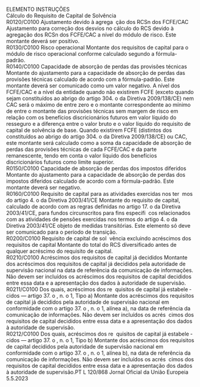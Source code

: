  
ELEMENTO  INSTRUÇÕES  
Cálculo do Requisito de Capital de Solvência  
R0120/C0100  Ajustamento devido à agrega ­
ção dos RCSn dos FCFE/CAC  Ajustamento para correção dos desvios no cálculo do RCS devido à agregação dos 
RCSn dos FCFE/CAC a nível do módulo de risco. Este montante deverá ser 
positivo.  
R0130/C0100  Risco operacional  Montante dos requisitos de capital para o módulo de risco operacional conforme 
calculado segundo a fórmula-padrão.  
R0140/C0100  Capacidade de absorção de 
perdas das provisões técnicas  Montante do ajustamento para a capacidade de absorção de perdas das provisões 
técnicas calculado de acordo com a fórmula-padrão. 
Este montante deverá ser comunicado como um valor negativo. 
A nível dos FCFE/CAC e a nível da entidade quando não existirem FCFE (exceto 
quando sejam constituídos ao abrigo do artigo 304.  o da Diretiva 2009/138/CE) 
nem CAC será o máximo de entre zero e o montante correspondente ao mínimo 
de entre o montante das provisões técnicas sem margem de risco em relação com 
os benefícios discricionários futuros em valor líquido do resseguro e a diferença 
entre o valor bruto e o valor líquido do requisito de capital de solvência de base. 
Quando existirem FCFE (distintos dos constituídos ao abrigo do artigo 304.  o da 
Diretiva 2009/138/CE) ou CAC, este montante será calculado como a soma da 
capacidade de absorção de perdas das provisões técnicas de cada FCFE/CAC e da 
parte remanescente, tendo em conta o valor líquido dos benefícios discricionários 
futuros como limite superior.  
R0150/C0100  Capacidade de absorção de 
perdas dos impostos diferidos  Montante do ajustamento para a capacidade de absorção de perdas dos impostos 
diferidos calculado de acordo com a fórmula-padrão. 
Este montante deverá ser negativo.  
R0160/C0100  Requisito de capital para as 
atividades exercidas nos ter ­
mos do artigo 4.  o da Diretiva 
2003/41/CE  Montante do requisito de capital, calculado de acordo com as regras definidas no 
artigo 17.  o da Diretiva 2003/41/CE, para fundos circunscritos para fins específi ­
cos relacionados com as atividades de pensões exercidas nos termos do artigo 4.  o 
da Diretiva 2003/41/CE objeto de medidas transitórias. Este elemento só deve ser 
comunicado para o período de transição.  
R0200/C0100  Requisito de capital de sol ­
vência excluindo acréscimos 
dos requisitos de capital  Montante do total do RCS diversificado antes de qualquer acréscimo do requisito 
de capital.  
R0210/C0100  Acréscimos dos requisitos de 
capital já decididos  Montante dos acréscimos dos requisitos de capital já decididos pela autoridade de 
supervisão nacional na data de referência da comunicação de informações. Não 
devem ser incluídos os acréscimos dos requisitos de capital decididos entre essa 
data e a apresentação dos dados à autoridade de supervisão.  
R0211/C0100  Dos quais, acréscimos dos re ­
quisitos de capital já estabele ­
cidos — artigo 37.  o , n.  o 1, 
Tipo a)  Montante dos acréscimos dos requisitos de capital já decididos pela autoridade de 
supervisão nacional em conformidade com o artigo 37.  o , n.  o 1, alínea a), na data 
de referência da comunicação de informações. Não devem ser incluídos os acrés ­
cimos dos requisitos de capital decididos entre essa data e a apresentação dos 
dados à autoridade de supervisão.  
R0212/C0100  Dos quais, acréscimos dos re ­
quisitos de capital já estabele ­
cidos — artigo 37.  o , n.  o 1, 
Tipo b)  Montante dos acréscimos dos requisitos de capital decididos pela autoridade de 
supervisão nacional em conformidade com o artigo 37.  o , n.  o 1, alínea b), na data 
de referência da comunicação de informações. Não devem ser incluídos os acrés ­
cimos dos requisitos de capital decididos entre essa data e a apresentação dos 
dados à autoridade de supervisão.PT  L 120/868 Jornal Oficial da União Europeia 5.5.2023